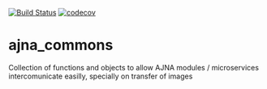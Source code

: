 [![Build Status](https://travis-ci.org/IvanBrasilico/ajna_commons.svg?branch=master)](https://travis-ci.org/IvanBrasilico/ajna_commons) [![codecov](https://codecov.io/gh/IvanBrasilico/ajna_commons/branch/master/graph/badge.svg)](https://codecov.io/gh/IvanBrasilico/ajna_commons)

# ajna_commons
Collection of functions and objects to allow AJNA modules / microservices intercomunicate easilly, specially on transfer of images
